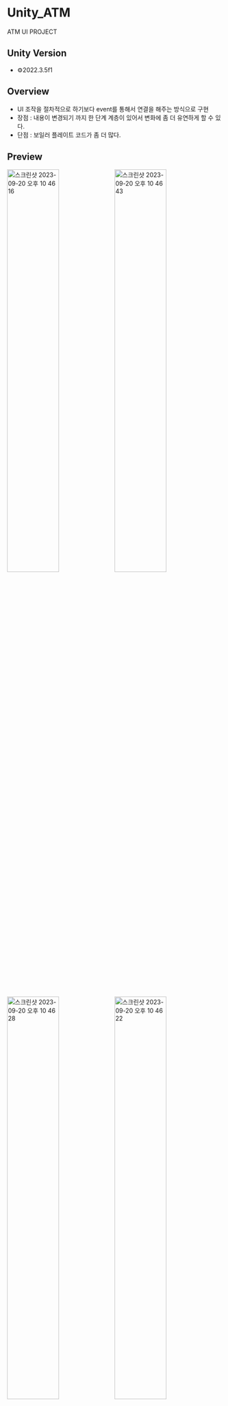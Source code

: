 # Unity_ATM
ATM UI PROJECT


## Unity Version
- ⚙️2022.3.5f1

## Overview
- UI 조작을 절차적으로 하기보다 event를 통해서 연결을 해주는 방식으로 구현 
- 장점 : 내용이 변경되기 까지 한 단계 계층이 있어서 변화에 좀 더 유연하게 할 수 있다.
- 단점 : 보일러 플레이트 코드가 좀 더 많다.

## Preview 
<p>

  <img width="49%" alt="스크린샷 2023-09-20 오후 10 46 16" src="https://github.com/Kim-dae-yeol/Unity_ATM/assets/115692722/f50e342e-114b-462c-ad8b-cf90c1082b06">
<img width="49%" alt="스크린샷 2023-09-20 오후 10 46 43" src="https://github.com/Kim-dae-yeol/Unity_ATM/assets/115692722/75dbb576-b8a9-4a05-8da9-b54a9e550c62">
</p>
<p>
<img width="49%" alt="스크린샷 2023-09-20 오후 10 46 28" src="https://github.com/Kim-dae-yeol/Unity_ATM/assets/115692722/55b94bd5-1e4b-4d5c-92bf-79ec73ccaa6e">
<img width="49%" alt="스크린샷 2023-09-20 오후 10 46 22" src="https://github.com/Kim-dae-yeol/Unity_ATM/assets/115692722/5ccaba81-eebd-4f2c-b5bf-e367166553e5">  
</p>
<img width="49%" alt="스크린샷 2023-09-20 오후 10 47 10" src="https://github.com/Kim-dae-yeol/Unity_ATM/assets/115692722/88ea4bb4-b78b-4e84-a336-dabe0034f7af">


## 클래스 소개 
- ATM : 게임 매니저와 같은 역할을 하면서 UI 상태와 현재 돈에 관련된 상태를 저장하며 UI event 를 통제하는 역할을 한다. 전체 비즈니스 로직의 상태를 갖고 있기 때문에 Entity로 분류했다.
- UIState : 출금, 입금, 홈으로 나눠지며 상태 전환을 유연하게 동작하도록 클래스로 분할했다.
- 남은 UI 객체들은 각 UI 객체들의 스크립트이다.

## 후기

이번 주차 강의가 너무 만들고 싶은부분이 많게 잘 나와서 강의에 집중하려고 ATM을 했습니다.
시간 내주셔서 봐주셔서 감사합니다 🙇🏻‍♂️


